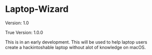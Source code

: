 # Laptop-Wizard
Version: 1.0

True Version: 1.0.0

This is in an early development. This will be used to help laptop users create a hackintoshable laptop without alot of knowledge on macOS.
